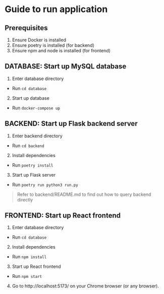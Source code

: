 # Guide to run application

## Prerequisites
1. Ensure Docker is installed
2. Ensure poetry is installed (for backend)
3. Ensure npm and node is installed (for frontend)

## DATABASE: Start up MySQL database
1. Enter database directory
- Run `cd database`

2. Start up database
- Run `docker-compose up`

## BACKEND: Start up Flask backend server
1. Enter backend directory
- Run `cd backend`

2. Install dependencies
- Run `poetry install`

3. Start up Flask server
- Run `poetry run python3 run.py`

> Refer to backend/README.md to find out how to query backend directly

## FRONTEND: Start up React frontend
1. Enter database directory
- Run `cd database`

2. Install dependencies
- Run `npm install`

3. Start up React frontend
- Run `npm start`

4. Go to http://localhost:5173/ on your Chrome browser (or any browser).
